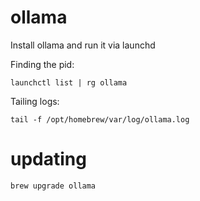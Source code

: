 # ollama

Install ollama and run it via launchd

Finding the pid:

```
launchctl list | rg ollama
```

Tailing logs:

```
tail -f /opt/homebrew/var/log/ollama.log
```

# updating

```
brew upgrade ollama
```
